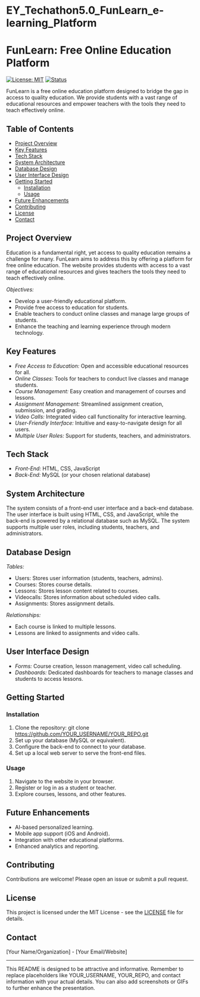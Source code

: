 # EY_Techathon5.0_FunLearn_e-learning_Platform
# FunLearn: Free Online Education Platform

[![License: MIT](https://img.shields.io/badge/License-MIT-yellow.svg)](https://opensource.org/licenses/MIT)
[![Status](https://img.shields.io/badge/Status-Active-brightgreen)](https://github.com/YOUR_USERNAME/YOUR_REPO)

FunLearn is a free online education platform designed to bridge the gap in access to quality education. We provide students with a vast range of educational resources and empower teachers with the tools they need to teach effectively online.

## Table of Contents

- [Project Overview](#project-overview)
- [Key Features](#key-features)
- [Tech Stack](#tech-stack)
- [System Architecture](#system-architecture)
- [Database Design](#database-design)
- [User Interface Design](#user-interface-design)
- [Getting Started](#getting-started)
  - [Installation](#installation)
  - [Usage](#usage)
- [Future Enhancements](#future-enhancements)
- [Contributing](#contributing)
- [License](#license)
- [Contact](#contact)

## Project Overview

Education is a fundamental right, yet access to quality education remains a challenge for many. FunLearn aims to address this by offering a platform for free online education. The website provides students with access to a vast range of educational resources and gives teachers the tools they need to teach effectively online.

*Objectives:*

*   Develop a user-friendly educational platform.
*   Provide free access to education for students.
*   Enable teachers to conduct online classes and manage large groups of students.
*   Enhance the teaching and learning experience through modern technology.

## Key Features

*   *Free Access to Education:* Open and accessible educational resources for all.
*   *Online Classes:* Tools for teachers to conduct live classes and manage students.
*   *Course Management:* Easy creation and management of courses and lessons.
*   *Assignment Management:* Streamlined assignment creation, submission, and grading.
*   *Video Calls:* Integrated video call functionality for interactive learning.
*   *User-Friendly Interface:* Intuitive and easy-to-navigate design for all users.
*   *Multiple User Roles:* Support for students, teachers, and administrators.

## Tech Stack

*   *Front-End:* HTML, CSS, JavaScript
*   *Back-End:* MySQL (or your chosen relational database)

## System Architecture

The system consists of a front-end user interface and a back-end database. The user interface is built using HTML, CSS, and JavaScript, while the back-end is powered by a relational database such as MySQL. The system supports multiple user roles, including students, teachers, and administrators.

## Database Design

*Tables:*

*   Users: Stores user information (students, teachers, admins).
*   Courses: Stores course details.
*   Lessons: Stores lesson content related to courses.
*   Videocalls: Stores information about scheduled video calls.
*   Assignments: Stores assignment details.

*Relationships:*

*   Each course is linked to multiple lessons.
*   Lessons are linked to assignments and video calls.

## User Interface Design

*   *Forms:* Course creation, lesson management, video call scheduling.
*   *Dashboards:* Dedicated dashboards for teachers to manage classes and students to access lessons.

## Getting Started

### Installation

1.  Clone the repository: git clone https://github.com/YOUR_USERNAME/YOUR_REPO.git
2.  Set up your database (MySQL or equivalent).
3.  Configure the back-end to connect to your database.
4.  Set up a local web server to serve the front-end files.

### Usage

1.  Navigate to the website in your browser.
2.  Register or log in as a student or teacher.
3.  Explore courses, lessons, and other features.

## Future Enhancements

*   AI-based personalized learning.
*   Mobile app support (iOS and Android).
*   Integration with other educational platforms.
*   Enhanced analytics and reporting.

## Contributing

Contributions are welcome! Please open an issue or submit a pull request.

## License

This project is licensed under the MIT License - see the [LICENSE](LICENSE) file for details.

## Contact

[Your Name/Organization] - [Your Email/Website]

---

This README is designed to be attractive and informative. Remember to replace placeholders like YOUR_USERNAME, YOUR_REPO, and contact information with your actual details. You can also add screenshots or GIFs to further enhance the presentation.
